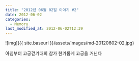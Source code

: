 ```yaml
---
title: "2012년 06월 02일 이야기 #2"
date: 2012-06-02
categories:
  - Memory
last_modified_at: 2012-06-02T12:39
---
```


![img]({{ site.baseurl }}/assets/images/md-20120602-02.jpg)

아침부터 고궁걷기대회 참가 한가롭게 고궁을 거닌다